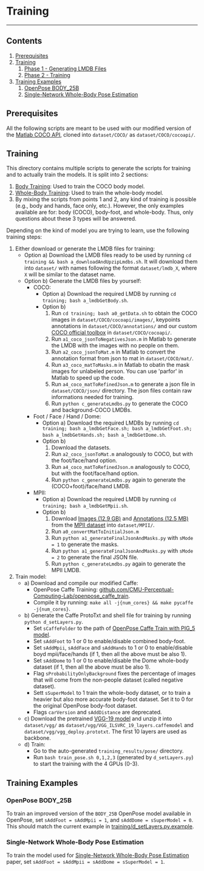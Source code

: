 # Training
----------------------------------------------------------------------------------------------------



## Contents
1. [Prerequisites](#prerequisites)
2. [Training](#training)
    1. [Phase 1 - Generating LMDB Files](#phase-1-generating-lmdb-files)
    2. [Phase 2 - Training](#phase-2-training)
3. [Training Examples](#training-examples)
    1. [OpenPose BODY_25B](#openpose-body-25)
    2. [Single-Network Whole-Body Pose Estimation](#single-network-whole-body-pose-estimation)



## Prerequisites
All the following scripts are meant to be used with our modified version of the [Matlab COCO API](https://github.com/gineshidalgo99/cocoapi.git), cloned into `dataset/COCO/` as `dataset/COCO/cocoapi/`.



## Training
This directory contains multiple scripts to generate the scripts for training and to actually train the models. It is split into 2 sections:
1. [Body Training](#body-training): Used to train the COCO body model.
2. [Whole-Body Training](#whole-body-training): Used to train the whole-body model.
3. By mixing the scripts from points 1 and 2, any kind of training is possible (e.g., body and hands, face only, etc.). However, the only examples available are for: body (COCO), body-foot, and whole-body. Thus, only questions about these 3 types will be answered.

Depending on the kind of model you are trying to learn, use the following training steps:
1. Either download or generate the LMDB files for training:
    - Option a) Download the LMDB files ready to be used by running `cd training && bash a_downloadAndUpzipLmdbs.sh`. It will download them into `dataset/` with names following the format `dataset/lmdb_X`, where `X` will be similar to the dataset name.
    - Option b) Generate the LMDB files by yourself:
        - COCO:
            - Option a) Download the required LMDB by running `cd training; bash a_lmdbGetBody.sh`.
            - Option b)
                1. Run `cd training; bash a0_getData.sh` to obtain the COCO images in `dataset/COCO/cocoapi/images/`, keypoints annotations in `dataset/COCO/annotations/` and our custom [COCO official toolbox](https://github.com/gineshidalgo99/cocoapi) in `dataset/COCO/cocoapi/`.
                2. Run `a1_coco_jsonToNegativesJson.m` in Matlab to generate the LMDB with the images with no people on them.
                3. Run `a2_coco_jsonToMat.m` in Matlab to convert the annotation format from json to mat in `dataset/COCO/mat/`.
                4. Run `a3_coco_matToMasks.m` in Matlab to obatin the mask images for unlabeled person. You can use 'parfor' in Matlab to speed up the code.
                5. Run `a4_coco_matToRefinedJson.m` to generate a json file in `dataset/COCO/json/` directory. The json files contain raw informations needed for training.
                6. Run `python c_generateLmdbs.py` to generate the COCO and background-COCO LMDBs.
        - Foot / Face / Hand / Dome:
            - Option a) Download the required LMDBs by running `cd training; bash a_lmdbGetFace.sh; bash a_lmdbGetFoot.sh; bash a_lmdbGetHands.sh; bash a_lmdbGetDome.sh`.
            - Option b)
                1. Download the datasets.
                2. Run `a2_coco_jsonToMat.m` analogously to COCO, but with the foot/face/hand option.
                3. Run `a4_coco_matToRefinedJson.m` analogously to COCO, but with the foot/face/hand option.
                4. Run `python c_generateLmdbs.py` again to generate the (COCO+foot)/face/hand LMDB.
        - MPII:
            - Option a) Download the required LMDB by running `cd training; bash a_lmdbGetMpii.sh`.
            - Option b)
                1. Download [Images (12.9 GB)](https://datasets.d2.mpi-inf.mpg.de/andriluka14cvpr/mpii_human_pose_v1.tar.gz) and [Annotations (12.5 MB)](https://datasets.d2.mpi-inf.mpg.de/andriluka14cvpr/mpii_human_pose_v1_u12_2.zip) from the [MPII dataset](http://human-pose.mpi-inf.mpg.de/#download) into `dataset/MPII/`.
                2. Run `a0_convertMatToInitialJson.m`
                3. Run `python a1_generateFinalJsonAndMasks.py` with `sMode = 1` to generate the masks.
                4. Run `python a1_generateFinalJsonAndMasks.py` with `sMode = 2` to generate the final JSON file.
                5. Run `python c_generateLmdbs.py` again to generate the MPII LMDB.
2. Train model:
    - a) Download and compile our modified Caffe:
        - OpenPose Caffe Training: [github.com/CMU-Perceptual-Computing-Lab/openpose_caffe_train](https://github.com/CMU-Perceptual-Computing-Lab/openpose_caffe_train).
        - Compile it by running: `make all -j{num_cores} && make pycaffe -j{num_cores}`.
    - b) Generate the Caffe ProtoTxt and shell file for training by running `python d_setLayers.py`.
        - Set `sCaffeFolder` to the path of [OpenPose Caffe Train with PIG_5 model](https://github.com/Minipeps/openpose_caffe_train).
        - Set `sAddFoot` to 1 or 0 to enable/disable combined body-foot.
        - Set `sAddMpii`, `sAddFace` and `sAddHands` to 1 or 0 to enable/disable boyd mpii/face/hands (if 1, then all the above must be also 1).
        - Set `sAddDome` to 1 or 0 to enable/disable the Dome whole-body dataset (if 1, then all the above must be also 1).
        - Flag `sProbabilityOnlyBackground` fixes the percentage of images that will come from the non-people dataset (called negative dataset).
        - Sett `sSuperModel` to 1 train the whole-body dataset, or to train a heavier but also more accurate body-foot dataset. Set it to 0 for the original OpenPose body-foot dataset. 
        - Flags `carVersion` and `sAddDistance` are deprecated.
    - c) Download the pretrained [VGG-19 model](https://gist.github.com/ksimonyan/3785162f95cd2d5fee77) and unzip it into `dataset/vgg/` as `dataset/vgg/VGG_ILSVRC_19_layers.caffemodel` and `dataset/vgg/vgg_deploy.prototxt`. The first 10 layers are used as backbone.
    - d) Train:
        - Go to the auto-generated `training_results/pose/` directory.
        - Run `bash train_pose.sh 0,1,2,3` (generated by `d_setLayers.py`) to start the training with the 4 GPUs (0-3).



## Training Examples
### OpenPose BODY_25B
To train an improved version of the `BODY_25B` OpenPose model available in OpenPose, set `sAddFoot = sAddMpii = 1`, and `sAddDome = sSuperModel = 0`. This should match the current example in [training/d_setLayers.py.example](./d_setLayers.py.example).

### Single-Network Whole-Body Pose Estimation
To train the model used for [Single-Network Whole-Body Pose Estimation](../README.md#citation) paper, set `sAddFoot = sAddMpii = sAddDome = sSuperModel = 1`.
